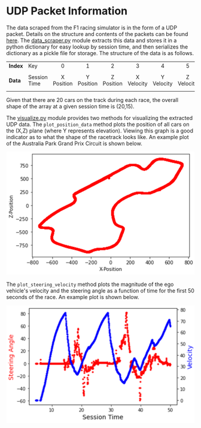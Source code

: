 # UDP Packet Information

The data scraped from the F1 racing simulator is in the form of a UDP packet. Details on the structure and contents of the packets can be found [here](https://forums.codemasters.com/topic/30601-f1-2018-udp-specification/). The [data_scraper.py](data_scraper.py) module extracts this data and stores it in a python dictionary for easy lookup by session time, and then serializes the dictionary as a pickle file for storage. The structure of the data is as follows.
 
|           |             |       |       |       |        |        |        |         |         |          |          |           |          |          |          |       |
|    -      |      -      |   :-:   |   :-:   |   :-:   |   :-:    |   :-:    |    :-:  |    :-:    |    :-:    |     :-:    |     :-:    |     :-:     |     :-:   |     :-:    |     :-:    |   :-:   |
| **Index** |  Key        | 0     | 1     | 2     | 3      | 4      | 5      | 6       | 7       | 8        | 9        | 10        | 11       | 12       | 13       | 14    | 
| **Data**  | Session Time | X Position | Y Position | Z Position | X Velocity | Y Velocity | Z Velocity | X Forward Direction | Y Forward Direction | Z Forward Direction | X Right Direction | Y Right Direction | Z Right Direction | Throttle | Steering Angle | Brake |
  
  Given that there are 20 cars on the track during each race, the overall shape of the array at a given session time is (20,15).
  
  The [visualize.py](visualize.py) module provides two methods for visualizing the extracted UDP data. The `plot_position_data` method plots the position of all cars on the (X,Z) plane (where Y represents elevation). Viewing this graph is a good indicator as to what the shape of the racetrack looks like. An example plot of the Australia Park Grand Prix Circuit is shown below.
  
 ![](Images/position_graph.PNG)
  
  The `plot_steering_velocity` method plots the magnitude of the ego vehicle's velocity and the steering angle as a function of time for the first 50 seconds of the race. An example plot is shown below.
  
 ![](Images/steering_velo_graph.PNG)
